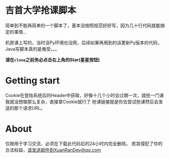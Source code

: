 # 吉首大学抢课脚本

简单到不能再简单的一个脚本了，基本没按照规范好好写，因为几十行代码就能搞定的事情...

机房课上写的，当时没Py环境也没网，后续如果再用到的话更新Py版本的代码，Java写脚本真的是难受。。。

**请在`clone`之前务必点击右上角的Star(星星按钮)**

# Getting start
Cookie在登陆系统后的Header中获取，好像十几个小时会过期一次，就抢一门课我就没想做那么复杂，直接拿Cookie就行了
抢课链接就是你去尝试抢课然后会发送的那个请求URL。

# About
仅限用于学习交流，必须在下载此代码后的24小时内完全删除。
若其侵犯了你的合法权益，请发送邮件到XuanRanDev@qq.com
